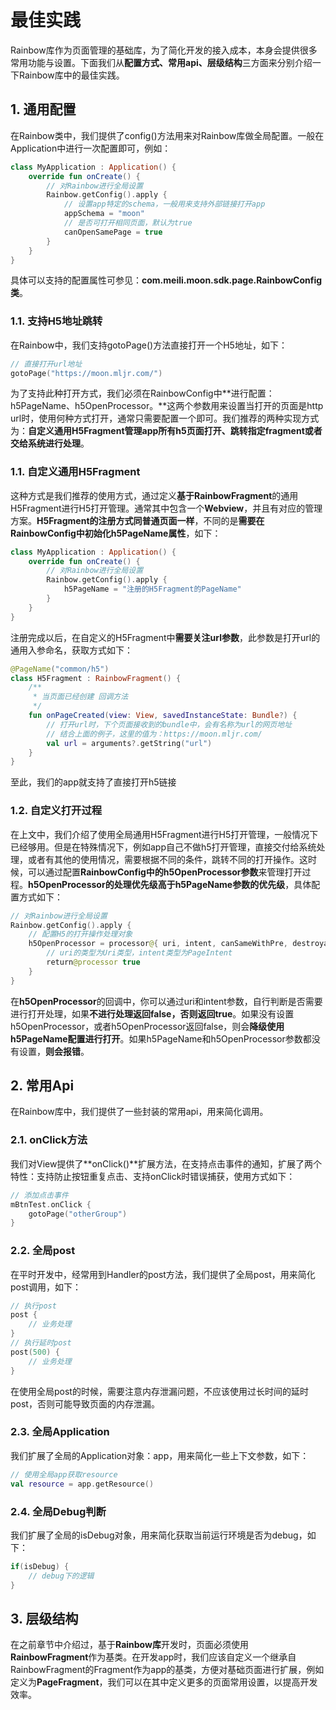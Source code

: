 # 最佳实践
Rainbow库作为页面管理的基础库，为了简化开发的接入成本，本身会提供很多常用功能与设置。下面我们从**配置方式、常用api、层级结构**三方面来分别介绍一下Rainbow库中的最佳实践。
## 1. 通用配置
在Rainbow类中，我们提供了config()方法用来对Rainbow库做全局配置。一般在Application中进行一次配置即可，例如：
``` kotlin
class MyApplication : Application() {
    override fun onCreate() {
        // 对Rainbow进行全局设置
        Rainbow.getConfig().apply { 
            // 设置app特定的schema，一般用来支持外部链接打开app
            appSchema = "moon"
            // 是否可打开相同页面，默认为true
            canOpenSamePage = true
        }
    }
}
```
具体可以支持的配置属性可参见：**com.meili.moon.sdk.page.RainbowConfig类**。
### 1.1. 支持H5地址跳转
在Rainbow中，我们支持gotoPage()方法直接打开一个H5地址，如下：
``` kotlin
// 直接打开url地址
gotoPage("https://moon.mljr.com/")
```
为了支持此种打开方式，我们必须在RainbowConfig中**进行配置：h5PageName、h5OpenProcessor。**这两个参数用来设置当打开的页面是http url时，使用何种方式打开，通常只需要配置一个即可。我们推荐的两种实现方式为：**自定义通用H5Fragment管理app所有h5页面打开、跳转指定fragment或者交给系统进行处理**。
### 1.1. 自定义通用H5Fragment
这种方式是我们推荐的使用方式，通过定义**基于RainbowFragment**的通用H5Fragment进行H5打开管理。通常其中包含一个**Webview**，并且有对应的管理方案。**H5Fragment的注册方式同普通页面一样**，不同的是**需要在RainbowConfig中初始化h5PageName属性**，如下：
``` kotlin
class MyApplication : Application() {
    override fun onCreate() {
        // 对Rainbow进行全局设置
        Rainbow.getConfig().apply {
            h5PageName = "注册的H5Fragment的PageName"
        }
    }
}
```
注册完成以后，在自定义的H5Fragment中**需要关注url参数**，此参数是打开url的通用入参命名，获取方式如下：
``` kotlin
@PageName("common/h5")
class H5Fragment : RainbowFragment() {
    /**
     * 当页面已经创建 回调方法
     */
    fun onPageCreated(view: View, savedInstanceState: Bundle?) {
        // 打开url时，下个页面接收到的bundle中，会有名称为url的网页地址
        // 结合上面的例子，这里的值为：https://moon.mljr.com/
        val url = arguments?.getString("url")
    }
}
```
至此，我们的app就支持了直接打开h5链接
### 1.2. 自定义打开过程
在上文中，我们介绍了使用全局通用H5Fragment进行H5打开管理，一般情况下已经够用。但是在特殊情况下，例如app自己不做h5打开管理，直接交付给系统处理，或者有其他的使用情况，需要根据不同的条件，跳转不同的打开操作。这时候，可以通过配置**RainbowConfig中的h5OpenProcessor参数**来管理打开过程。**h5OpenProcessor的处理优先级高于h5PageName参数的优先级**，具体配置方式如下：
``` kotlin
// 对Rainbow进行全局设置
Rainbow.getConfig().apply {
    // 配置H5的打开操作处理对象
    h5OpenProcessor = processor@{ uri, intent, canSameWithPre, destroyable, pageCallback ->
        // uri的类型为Uri类型，intent类型为PageIntent
        return@processor true
    }
}
```
在**h5OpenProcessor**的回调中，你可以通过uri和intent参数，自行判断是否需要进行打开处理，如果**不进行处理返回false，否则返回true**。如果没有设置h5OpenProcessor，或者h5OpenProcessor返回false，则会**降级使用h5PageName配置进行打开**。如果h5PageName和h5OpenProcessor参数都没有设置，**则会报错**。

## 2. 常用Api
在Rainbow库中，我们提供了一些封装的常用api，用来简化调用。
### 2.1. onClick方法
我们对View提供了**onClick()**扩展方法，在支持点击事件的通知，扩展了两个特性：支持防止按钮重复点击、支持onClick时错误捕获，使用方式如下：
``` kotlin
// 添加点击事件
mBtnTest.onClick {
    gotoPage("otherGroup")
}
```
### 2.2. 全局post
在平时开发中，经常用到Handler的post方法，我们提供了全局post，用来简化post调用，如下：
``` kotlin
// 执行post
post {
    // 业务处理
}
// 执行延时post
post(500) {
    // 业务处理
}
```
在使用全局post的时候，需要注意内存泄漏问题，不应该使用过长时间的延时post，否则可能导致页面的内存泄漏。

### 2.3. 全局Application
我们扩展了全局的Application对象：app，用来简化一些上下文参数，如下：
``` kotlin
// 使用全局app获取resource
val resource = app.getResource()
```
### 2.4. 全局Debug判断
我们扩展了全局的isDebug对象，用来简化获取当前运行环境是否为debug，如下：
``` kotlin
if(isDebug) {
    // debug下的逻辑
}
```
## 3. 层级结构
在之前章节中介绍过，基于**Rainbow库**开发时，页面必须使用**RainbowFragment**作为基类。在开发app时，我们应该自定义一个继承自RainbowFragment的Fragment作为app的基类，方便对基础页面进行扩展，例如定义为**PageFragment**，我们可以在其中定义更多的页面常用设置，以提高开发效率。
